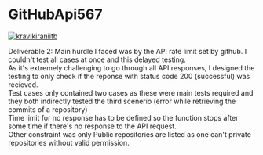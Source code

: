 # GitHubApi567
[![kravikiraniitb](https://circleci.com/gh/kravikiraniitb/GitHubApi567.svg?style=svg)](https://app.circleci.com/pipelines/github/kravikiraniitb/GitHubApi567?branch=main&filter=all)

Deliverable 2:
Main hurdle I faced was by the API rate limit set by github. I couldn't test all cases at once and this delayed testing.<br/>
As it's extremely challenging to go through all API responses, I designed the testing to only check if the reponse with status code 200 (successful) was recieved.<br/>
Test cases only contained two cases as these were main tests required and they both indirectly tested the third scenerio (error while retrieving the commits of a repository)<br/>
Time limit for no response has to be defined so the function stops after some time if there's no response to the API request.<br/>
Other constraint was only Public repositories are listed as one can't private repositories without valid permission.<br/>

